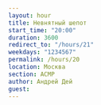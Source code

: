 ```yaml
---
layout: hour
title: Невнятный шепот
start_time: "20:00"
duration: 3600
redirect_to: "/hours/21"
weekdays: "1234567"
permalink: /hours/20
location: Москва
section: АСМР
author: Андрей Дей
guest:    
---
```

